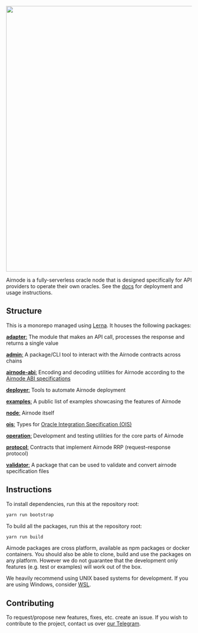 <p align="center">
  <img
    src="https://user-images.githubusercontent.com/19530665/93134568-9bc9f580-f6e1-11ea-9a21-d9f5bed74fc7.png"
    width="720"
  />
</p>

Airnode is a fully-serverless oracle node that is designed specifically for API providers to operate their own oracles.
See the [docs](https://github.com/api3dao/api3-docs) for deployment and usage instructions.

## Structure

This is a monorepo managed using [Lerna](https://github.com/lerna/lerna). It houses the following packages:

[**adapter**:](https://github.com/api3dao/airnode/tree/master/packages/adapter) The module that makes an API call,
processes the response and returns a single value

[**admin**:](https://github.com/api3dao/airnode/tree/master/packages/admin) A package/CLI tool to interact with the
Airnode contracts across chains

[**airnode-abi**:](https://github.com/api3dao/airnode/tree/master/packages/airnode-abi) Encoding and decoding utilities
for Airnode according to the
[Airnode ABI specifications](https://docs.api3.org/airnode/v0.2/reference/specifications/airnode-abi-specifications.html)

[**deployer**:](https://github.com/api3dao/airnode/tree/master/packages/deployer) Tools to automate Airnode deployment

[**examples**:](https://github.com/api3dao/airnode/tree/master/packages/examples) A public list of examples showcasing
the features of Airnode

[**node**:](https://github.com/api3dao/airnode/tree/master/packages/node) Airnode itself

[**ois**:](https://github.com/api3dao/airnode/tree/master/packages/ois) Types for
[Oracle Integration Specification (OIS)](https://docs.api3.org/airnode/v0.2/grp-providers/guides/build-an-airnode/api-integration.html#ois-template)

[**operation**:](https://github.com/api3dao/airnode/tree/master/packages/operation) Development and testing utilities
for the core parts of Airnode

[**protocol**:](https://github.com/api3dao/airnode/tree/master/packages/protocol) Contracts that implement Airnode RRP
(request–response protocol)

[**validator**:](https://github.com/api3dao/airnode/tree/master/packages/validator) A package that can be used to
validate and convert airnode specification files

## Instructions

To install dependencies, run this at the repository root:

```sh
yarn run bootstrap
```

To build all the packages, run this at the repository root:

```sh
yarn run build
```

Airnode packages are cross platform, available as npm packages or docker containers. You should also be able to clone,
build and use the packages on any platform. However we do not guarantee that the development only features (e.g. test or
examples) will work out of the box.

We heavily recommend using UNIX based systems for development. If you are using Windows, consider
[WSL](https://docs.microsoft.com/en-us/windows/wsl/install).

## Contributing

To request/propose new features, fixes, etc. create an issue. If you wish to contribute to the project, contact us over
[our Telegram](https://t.me/API3DAO).
